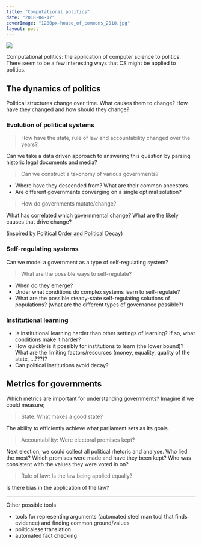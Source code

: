 ```yaml
---
title: "Computational politics"
date: "2018-04-17"
coverImage: "1200px-house_of_commons_2010.jpg"
layout: post
---
```


![]({{site.baseurl}}/images/{{page.coverImage}})

Computational politics: the application of computer science to politics. There seem to be a few interesting ways that CS might be applied to politics.

## The dynamics of politics

Political structures change over time. What causes them to change? How have they changed and how should they change?

### Evolution of political systems

> How have the state, rule of law and accountability changed over the years?

Can we take a data driven approach to answering this question by parsing historic legal documents and media?

> Can we construct a taxonomy of various governments?

- Where have they descended from? What are their common ancestors.
- Are different governments converging on a single optimal solution?

> How do governments mutate/change?

What has correlated which governmental change? What are the likely causes that drive change?

(inspired by [Political Order and Political Decay](https://www.goodreads.com/book/show/20575435-political-order-and-political-decay))

### Self-regulating systems

Can we model a government as a type of self-regulating system?

> What are the possible ways to self-regulate?

- When do they emerge?
- Under what conditions do complex systems learn to self-regulate?
- What are the possible steady-state self-regulating solutions of populations? (what are the different types of governance possible?)

### Institutional learning

- Is institutional learning harder than other settings of learning? If so, what conditions make it harder?
- How quickly is it possibly for institutions to learn (the lower bound)? What are the limiting factors/resources (money, equality, quality of the state, ...???)?
- Can political institutions avoid decay?

## Metrics for governments

Which metrics are important for understanding governments? Imagine if we could measure;

> State: What makes a good state?

The ability to efficiently achieve what parliament sets as its goals.

> Accountability: Were electoral promises kept?

Next election, we could collect all political rhetoric and analyse. Who lied the most? Which promises were made and have they been kept? Who was consistent with the values they were voted in on?

> Rule of law: Is the law being applied equally?

Is there bias in the application of the law?

* * *

Other possible tools

- tools for representing arguments (automated steel man tool that finds evidence) and finding common ground/values
- politicalese translation
- automated fact checking
